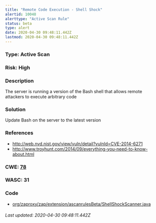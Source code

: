 ```yaml
---
title: "Remote Code Execution - Shell Shock"
alertid: 10048
alerttype: "Active Scan Rule"
status: beta
type: alert
date: 2020-04-30 09:48:11.442Z
lastmod: 2020-04-30 09:48:11.442Z
---
```

### Type: Active Scan

### Risk: High

### Description

The server is running a version of the Bash shell that allows remote attackers to execute arbitrary code 

### Solution

Update Bash on the server to the latest version

### References

* http://web.nvd.nist.gov/view/vuln/detail?vulnId=CVE-2014-6271
* http://www.troyhunt.com/2014/09/everything-you-need-to-know-about.html

### CWE: [78](https://cwe.mitre.org/data/definitions/78.html)

### WASC:  31

### Code

 * [org/zaproxy/zap/extension/ascanrulesBeta/ShellShockScanner.java](https://github.com/zaproxy/zap-extensions/blob/master/addOns/ascanrulesBeta/src/main/java/org/zaproxy/zap/extension/ascanrulesBeta/ShellShockScanner.java)

###### Last updated: 2020-04-30 09:48:11.442Z
